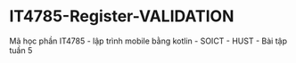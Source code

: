 # IT4785-Register-VALIDATION
Mã học phần IT4785 - lập trình mobile bằng kotlin - SOICT - HUST - Bài tập tuần 5
